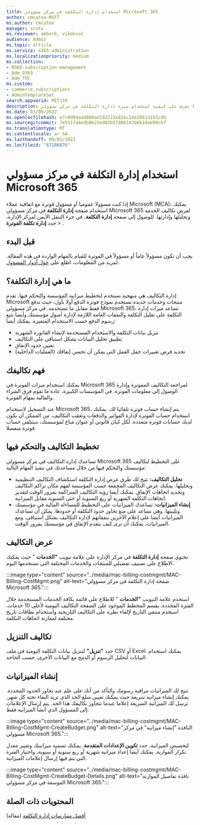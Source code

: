 ```yaml
---
title: استخدام إدارة التكلفة في مركز مسؤولي Microsoft 365
author: cmcatee-MSFT
ms.author: cmcatee
manager: scotv
ms.reviewer: amberb, vikdesai
audience: Admin
ms.topic: article
ms.service: o365-administration
ms.localizationpriority: medium
ms.collection:
- M365-subscription-management
- Adm_O365
- Adm_TOC
ms.custom:
- commerce_subscriptions
- AdminTemplateSet
search.appverid: MET150
description: تعرف على كيفية استخدام ميزة إدارة التكلفة في مركز مسؤولي Microsoft 365 لعرض التكاليف وتحليلها وإدارتها لمؤسستك.
ms.date: 03/09/2022
ms.openlocfilehash: e7c0d04aad860ad192222e82ec14e2041d1b5cdb
ms.sourcegitcommit: 7e551fa4e9b8b25ed62b5f406143b6b1dae08cbf
ms.translationtype: MT
ms.contentlocale: ar-SA
ms.lasthandoff: 08/01/2022
ms.locfileid: "67106876"
---
```

# <a name="use-cost-management-in-the-microsoft-365-admin-center"></a>استخدام إدارة التكلفة في مركز مسؤولي Microsoft 365

إذا كنت مسؤولا عموميا أو مسؤول فوترة مع اتفاقية عملاء Microsoft (MCA)، يمكنك استخدام صفحة **إدارة التكلفة** في مركز مسؤولي Microsoft 365 لعرض تكاليف الخدمة وتحليلها وإدارتها. للوصول إلى صفحة **إدارة التكلفة**، في جزء التنقل الأيمن لمركز الإدارة، حدد **إدارة تكلفة** **الفوترة** > .

## <a name="before-you-begin"></a>قبل البدء

يجب أن تكون مسؤولاً عاماً أو مسؤولاً في الفوترة للقيام بالمهام الواردة في هذه المقالة. لمزيد من المعلومات، اطلع على [حول أدوار المسؤول](../admin/add-users/about-admin-roles.md).

## <a name="what-is-cost-management"></a>ما هي إدارة التكلفة؟

إدارة التكاليف هي منهجية تستخدم لتخطيط ميزانية المؤسسة والتحكم فيها. تقدم Microsoft منتجات وخدمات جديدة تستخدم نموذج فوترة الدفع أولا بأول، حيث تدفع فقط مقابل ما تستخدمه. في مركز مسؤولي Microsoft 365، تساعد ميزات إدارة التكلفة على تقليل التكلفة والنفقات العامة اللازمة لإدارة أصول مؤسستك وأيضا تتبع رسوم الدفع حسب الاستخدام المتغيرة. يمكنك أيضا:

- تنزيل بيانات التكلفة والاستخدام المستخدمة لإنشاء الفاتورة الشهرية
- تطبيق تحليل البيانات بشكل استباقي على التكاليف
- تعيين حدود الإنفاق
- تحديد فرص تغييرات حمل العمل التي يمكن أن تحسن إنفاقك (العمليات الداخلية)

## <a name="understand-your-costs"></a>فهم تكاليفك

يمكنك استخدام ميزات الفوترة في Microsoft 365 لمراجعة التكاليف المفوترة وإدارة الوصول إلى معلومات الفوترة. في المؤسسات الكبيرة، عادة ما تقوم فرق الشراء والمالية بمهام الفوترة.

عند التسجيل لاستخدام Microsoft 365، يتم إنشاء حساب فوترة تلقائيا لك. يمكنك استخدام حساب الفوترة لإدارة الفواتير والدفعات وتعقب التكاليف. من الممكن أن يكون لديك حسابات فوترة متعددة. لكل كيان قانوني أو عنوان مباع لمؤسستك، ستتلقى حساب فوترة منفصلا.

## <a name="plan-and-control-costs"></a>تخطيط التكاليف والتحكم فيها

تساعدك إدارة التكاليف في مركز مسؤولي Microsoft 365 على التخطيط لتكاليف مؤسستك والتحكم فيها من خلال مساعدتك في تنفيذ المهام التالية:

- **تحليل التكاليف:** تتيح لك طرق عرض إدارة التكلفة استكشاف التكاليف التنظيمية وتحليلها. يمكنك عرض التكاليف المجمعة حسب المؤسسة لفهم مكان تراكم التكاليف وتحديد اتجاهات الإنفاق. يمكنك أيضا رؤية التكاليف المتراكمة بمرور الوقت لتقدير اتجاهات التكلفة الشهرية أو ربع السنوية أو حتى السنوية مقابل الميزانية.
- **إنشاء الميزانيات:** تساعدك الميزانيات على التخطيط للمساءلة المالية في مؤسستك وتلبيتها. وهي تساعد على منع تجاوز حدود التكلفة أو حدودها. يمكن أن تساعدك الميزانيات أيضا على إعلام الآخرين بنفقاتهم لإدارة التكاليف بشكل استباقي. ومع الميزانيات، يمكنك أن ترى كيف يتقدم الإنفاق في مؤسستك بمرور الوقت.

## <a name="view-costs"></a>عرض التكاليف

تحتوي صفحة **إدارة التكلفة** في مركز الإدارة على علامة تبويب **"الخدمات** " حيث يمكنك الاطلاع على تصنيف تفصيلي للمنتجات والخدمات المختلفة التي تستخدمها اليوم.

:::image type="content" source="../media/mac-billing-costmgmt/MAC-Billing-CostMgmt.png" alt-text="صفحة إدارة التكلفة في مركز مسؤولي Microsoft 365.":::

استخدم علامة التبويب **"الخدمات** " للاطلاع على قائمة بكافة الخدمات المستخدمة خلال الفترة المحددة. يقسم المخطط الموجود على الصفحة التكاليف اليومية لأعلى 10 خدمات. استخدم منتقي التاريخ لإلقاء نظرة على التكاليف التاريخية واستخدام نطاقات تاريخ مختلفة لمقارنة اتجاهات التكلفة.

## <a name="download-costs"></a>تكاليف التنزيل

حدد **"تنزيل"** لتنزيل بيانات التكلفة اليومية في ملف CSV أو Excel. يمكنك استخدام البيانات لتحليل الرسوم أو الدمج مع البيانات الأخرى، حسب الحاجة.

## <a name="create-budgets"></a>إنشاء الميزانيات

تتيح لك الميزانيات مراقبة رسومك والتأكد من أنك على علم عند تجاوز الحدود المحددة. يمكنك إنشاء ميزانية سريعة حيث يمكنك تعيين مبلغ الحد الذي تريد البقاء تحته كل شهر. ترسل لك الميزانية السريعة إعلاما عندما تتجاوز تكاليفك هذا الحد. يتم إرسال الإعلامات إلى المسؤول الذي أنشأ الميزانية فقط.

:::image type="content" source="../media/mac-billing-costmgmt/MAC-Billing-CostMgmt-CreateBudget.png" alt-text="النافذة &quot;إنشاء ميزانية&quot; في مركز مسؤولي Microsoft 365.":::

لتخصيص الميزانية، حدد **تكوين الإعدادات المتقدمة**. يمكنك تسمية ميزانيتك وتغيير معدل تكرار الموازنة. يمكنك أيضا إعداد ميزانية شهرية أو ربع سنوية أو سنوية، واختيار الفترة التي يتم فيها إرسال إعلامات الميزانية.

:::image type="content" source="../media/mac-billing-costmgmt/MAC-Billing-CostMgmt-CreateBudget-Details.png" alt-text="نافذة تفاصيل الموازنة الموسعة في مركز مسؤولي Microsoft 365.":::

## <a name="related-content"></a>المحتويات ذات الصلة

[أفضل ممارسات إدارة التكلفة](/azure/cost-management-billing/costs/cost-mgt-best-practices) (مقالة)
